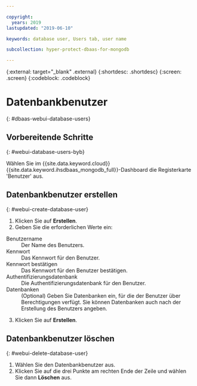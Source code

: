 ```yaml
---

copyright:
  years: 2019
lastupdated: "2019-06-10"

keywords: database user, Users tab, user name

subcollection: hyper-protect-dbaas-for-mongodb

---
```


{:external: target="_blank" .external}
{:shortdesc: .shortdesc}
{:screen: .screen}
{:codeblock: .codeblock}


# Datenbankbenutzer
{: #dbaas-webui-database-users}

## Vorbereitende Schritte
{: #webui-database-users-byb}

Wählen Sie im {{site.data.keyword.cloud}}{{site.data.keyword.ihsdbaas_mongodb_full}}-Dashboard die Registerkarte 'Benutzer' aus.

## Datenbankbenutzer erstellen
{: #webui-create-database-user}

1. Klicken Sie auf **Erstellen**.
2. Geben Sie die erforderlichen Werte ein:
<dl>
<dt>Benutzername</dt>
<dd>Der Name des Benutzers.</dd>
<dt>Kennwort</dt>
<dd>Das Kennwort für den Benutzer.</dd>
<dt>Kennwort bestätigen</dt>
<dd>Das Kennwort für den Benutzer bestätigen.</dd>
<dt>Authentifizierungsdatenbank</dt>
<dd>Die Authentifizierungsdatenbank für den Benutzer.</dd>
<dt>Datenbanken</dt>
<dd>(Optional) Geben Sie Datenbanken ein, für die der Benutzer über Berechtigungen verfügt. Sie können Datenbanken auch nach der Erstellung des Benutzers angeben.</dd>
</dl>

3. Klicken Sie auf **Erstellen**.

## Datenbankbenutzer löschen
{: #webui-delete-database-user}

1. Wählen Sie den Datenbankbenutzer aus.
2. Klicken Sie auf die drei Punkte am rechten Ende der Zeile und wählen Sie dann **Löschen** aus.
